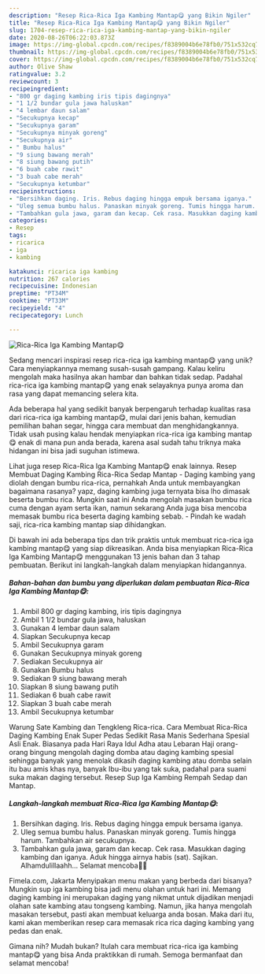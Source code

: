 ```yaml
---
description: "Resep Rica-Rica Iga Kambing Mantap😋 yang Bikin Ngiler"
title: "Resep Rica-Rica Iga Kambing Mantap😋 yang Bikin Ngiler"
slug: 1704-resep-rica-rica-iga-kambing-mantap-yang-bikin-ngiler
date: 2020-08-26T06:22:03.873Z
image: https://img-global.cpcdn.com/recipes/f8389004b6e78fb0/751x532cq70/rica-rica-iga-kambing-mantap😋-foto-resep-utama.jpg
thumbnail: https://img-global.cpcdn.com/recipes/f8389004b6e78fb0/751x532cq70/rica-rica-iga-kambing-mantap😋-foto-resep-utama.jpg
cover: https://img-global.cpcdn.com/recipes/f8389004b6e78fb0/751x532cq70/rica-rica-iga-kambing-mantap😋-foto-resep-utama.jpg
author: Olive Shaw
ratingvalue: 3.2
reviewcount: 3
recipeingredient:
- "800 gr daging kambing iris tipis dagingnya"
- "1 1/2 bundar gula jawa haluskan"
- "4 lembar daun salam"
- "Secukupnya kecap"
- "Secukupnya garam"
- "Secukupnya minyak goreng"
- "Secukupnya air"
- " Bumbu halus"
- "9 siung bawang merah"
- "8 siung bawang putih"
- "6 buah cabe rawit"
- "3 buah cabe merah"
- "Secukupnya ketumbar"
recipeinstructions:
- "Bersihkan daging. Iris. Rebus daging hingga empuk bersama iganya."
- "Uleg semua bumbu halus. Panaskan minyak goreng. Tumis hingga harum. Tambahkan air secukupnya."
- "Tambahkan gula jawa, garam dan kecap. Cek rasa. Masukkan daging kambing dan iganya. Aduk hingga airnya habis (sat). Sajikan. Alhamdulillaahh... Selamat mencoba🤗🤗"
categories:
- Resep
tags:
- ricarica
- iga
- kambing

katakunci: ricarica iga kambing 
nutrition: 267 calories
recipecuisine: Indonesian
preptime: "PT34M"
cooktime: "PT33M"
recipeyield: "4"
recipecategory: Lunch

---
```



![Rica-Rica Iga Kambing Mantap😋](https://img-global.cpcdn.com/recipes/f8389004b6e78fb0/751x532cq70/rica-rica-iga-kambing-mantap😋-foto-resep-utama.jpg)

Sedang mencari inspirasi resep rica-rica iga kambing mantap😋 yang unik? Cara menyiapkannya memang susah-susah gampang. Kalau keliru mengolah maka hasilnya akan hambar dan bahkan tidak sedap. Padahal rica-rica iga kambing mantap😋 yang enak selayaknya punya aroma dan rasa yang dapat memancing selera kita.

Ada beberapa hal yang sedikit banyak berpengaruh terhadap kualitas rasa dari rica-rica iga kambing mantap😋, mulai dari jenis bahan, kemudian pemilihan bahan segar, hingga cara membuat dan menghidangkannya. Tidak usah pusing kalau hendak menyiapkan rica-rica iga kambing mantap😋 enak di mana pun anda berada, karena asal sudah tahu triknya maka hidangan ini bisa jadi suguhan istimewa.

Lihat juga resep Rica-Rica Iga Kambing Mantap😋 enak lainnya. Resep Membuat Daging Kambing Rica-Rica Sedap Mantap - Daging kambing yang diolah dengan bumbu rica-rica, pernahkah Anda untuk membayangkan bagaimana rasanya? yapz, daging kambing juga ternyata bisa lho dimasak beserta bumbu rica. Mungkin saat ini Anda mengolah masakan bumbu rica cuma dengan ayam serta ikan, namun sekarang Anda juga bisa mencoba memasak bumbu rica beserta daging kambing sebab. - Pindah ke wadah saji, rica-rica kambing mantap siap dihidangkan.


Di bawah ini ada beberapa tips dan trik praktis untuk membuat rica-rica iga kambing mantap😋 yang siap dikreasikan. Anda bisa menyiapkan Rica-Rica Iga Kambing Mantap😋 menggunakan 13 jenis bahan dan 3 tahap pembuatan. Berikut ini langkah-langkah dalam menyiapkan hidangannya.

<!--inarticleads1-->

##### Bahan-bahan dan bumbu yang diperlukan dalam pembuatan Rica-Rica Iga Kambing Mantap😋:

1. Ambil 800 gr daging kambing, iris tipis dagingnya
1. Ambil 1 1/2 bundar gula jawa, haluskan
1. Gunakan 4 lembar daun salam
1. Siapkan Secukupnya kecap
1. Ambil Secukupnya garam
1. Gunakan Secukupnya minyak goreng
1. Sediakan Secukupnya air
1. Gunakan  Bumbu halus
1. Sediakan 9 siung bawang merah
1. Siapkan 8 siung bawang putih
1. Sediakan 6 buah cabe rawit
1. Siapkan 3 buah cabe merah
1. Ambil Secukupnya ketumbar


Warung Sate Kambing dan Tengkleng Rica-rica. Cara Membuat Rica-Rica Daging Kambing Enak Super Pedas Sedikit Rasa Manis Sederhana Spesial Asli Enak. Biasanya pada Hari Raya Idul Adha atau Lebaran Haji orang-orang bingung mengolah daging domba atau daging kambing spesial sehingga banyak yang menolak dikasih daging kambing atau domba selain itu bau amis khas nya, banyak Ibu-ibu yang tak suka, padahal para suami suka makan daging tersebut. Resep Sup Iga Kambing Rempah Sedap dan Mantap. 

<!--inarticleads2-->

##### Langkah-langkah membuat Rica-Rica Iga Kambing Mantap😋:

1. Bersihkan daging. Iris. Rebus daging hingga empuk bersama iganya.
1. Uleg semua bumbu halus. Panaskan minyak goreng. Tumis hingga harum. Tambahkan air secukupnya.
1. Tambahkan gula jawa, garam dan kecap. Cek rasa. Masukkan daging kambing dan iganya. Aduk hingga airnya habis (sat). Sajikan. Alhamdulillaahh... Selamat mencoba🤗🤗


Fimela.com, Jakarta Menyipakan menu makan yang berbeda dari bisanya? Mungkin sup iga kambing bisa jadi menu olahan untuk hari ini. Memang daging kambing ini merupakan daging yang nikmat untuk dijadikan menjadi olahan sate kambing atau tongseng kambing. Namun, jika hanya mengolah masakan tersebut, pasti akan membuat keluarga anda bosan. Maka dari itu, kami akan memberikan resep cara memasak rica rica daging kambing yang pedas dan enak. 

Gimana nih? Mudah bukan? Itulah cara membuat rica-rica iga kambing mantap😋 yang bisa Anda praktikkan di rumah. Semoga bermanfaat dan selamat mencoba!
